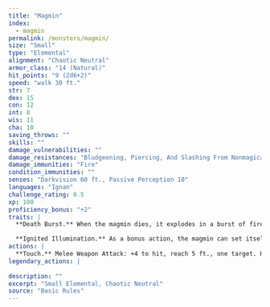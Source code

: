 ```yaml
---
title: "Magmin"
index:
  - magmin
permalink: /monsters/magmin/
size: "Small"
type: "Elemental"
alignment: "Chaotic Neutral"
armor_class: "14 (Natural)"
hit_points: "9 (2d6+2)"
speed: "walk 30 ft."
str: 7
dex: 15
con: 12
int: 8
wis: 11
cha: 10
saving_throws: ""
skills: ""
damage_vulnerabilities: ""
damage_resistances: "Bludgeoning, Piercing, And Slashing From Nonmagical Weapons"
damage_immunities: "Fire"
condition_immunities: ""
senses: "Darkvision 60 ft., Passive Perception 10"
languages: "Ignan"
challenge_rating: 0.5
xp: 100
proficiency_bonus: "+2"
traits: |
  **Death Burst.** When the magmin dies, it explodes in a burst of fire and magma. Each creature within 10 ft. of it must make a DC 11 Dexterity saving throw, taking 7 (2d6) fire damage on a failed save, or half as much damage on a successful one. Flammable objects that aren't being worn or carried in that area are ignited.

  **Ignited Illumination.** As a bonus action, the magmin can set itself ablaze or extinguish its flames. While ablaze, the magmin sheds bright light in a 10-foot radius and dim light for an additional 10 ft.
actions: |
  **Touch.** Melee Weapon Attack: +4 to hit, reach 5 ft., one target. Hit: 7 (2d6) fire damage. If the target is a creature or a flammable object, it ignites. Until a target takes an action to douse the fire, the target takes 3 (1d6) fire damage at the end of each of its turns.  
legendary_actions: |
  
description: ""
excerpt: "Small Elemental, Chaotic Neutral"
source: "Basic Rules"
---
```

